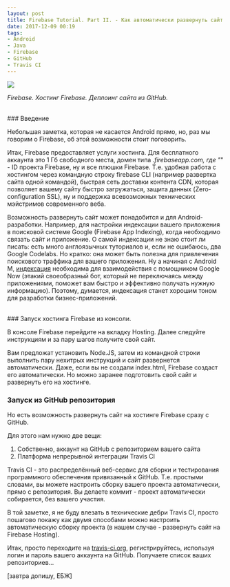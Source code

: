 ```yaml
---
layout: post
title: Firebase Tutorial. Part II. - Как автоматически развернуть сайт на хостинге Firebase из GitHub-репозитория? 
date: 2017-12-09 00:19
tags:
- Android
- Java
- Firebase
- GitHub
- Travis CI
---
```

<img src="{{ site.baseurl }}/images/firebase/firebase_logo.png">
<br>

*Firebase. Хостинг Firebase. Деплоинг сайта из GitHub.*

<br>
### Введение

Небольшая заметка, которая не касается Android прямо, но, раз мы говорим о Firebase, об этой возможности стоит поговорить.

Итак, Firebase предоставляет услуги хостинга. Для бесплатного аккаунта это 1 Гб свободного места, домен типа *.firebaseapp.com, где "*" - ID проекта Firebase, ну и все плюшки Firebase. Т.е. удобная работа с хостингом через командную строку firebase CLI (например развертка сайта одной командой), быстрая сеть доставки контента CDN, которая позволяет вашему сайту быстро загружаться, защита данных (Zero-configuration SSL), ну и поддержка всевозможных технических мэйстримов современного веба.

Возможность развернуть сайт может понадобится и для Android-разработки. Например, для настройки индексации вашего приложения в поисковой системе Google (Firebase App Indexing), когда необходимо связать сайт и приложение. О самой индексации не знаю стоит ли писать: есть много англоязычных туториалов и, если не ошибаюсь, два Google Codelabs. Но кратко: она может быть полезна для привлечения поискового траффика для вашего приложения. Ну а начиная с Android M, <a href="https://firebase.google.com/docs/app-indexing/?utm_campaign=io15&utm_source=dac&utm_medium=blog">индексация</a> необходима для взаимодействия с помощником Google Now (этакий своеобразный бот, который не переключаясь между приложениями, поможет вам быстро и эффективно получать нужную информацию). Поэтому, думается, индексация станет хорошим тоном для разработки бизнес-приложений.

<br>
### Запуск хостинга Firebase из консоли.

В консоле Firebase перейдите на вкладку Hosting. Далее следуйте инструкциям и за пару шагов получите свой сайт.

Вам предложат установить Node.JS, затем из командной строки выполнить пару нехитрых инструкций и сайт развернется автоматически. Даже, если вы не создали index.html, Firebase создаст его автоматически. Но можно заранее подготовить свой сайт и развернуть его на хостинге.

### Запуск из GitHub репозитория

Но есть возможность развернуть сайт на хостинге Firebase сразу с GitHub.

Для этого нам нужно две вещи:
1) Собственно, аккаунт на GitHub с репозиторием вашего сайта
2) Платформа непрерывной интеграции Travis CI

Travis CI - это распределённый веб-сервис для сборки и тестирования программного обеспечения привязанный к GitHub. Т.е. простыми словами, вы можете настроить сборку вашего проекта автоматически, прямо с репозитория. Вы делаете коммит - проект автоматически собирается, без вашего участия. 

В той заметке, я не буду влезать в технические дебри Travis CI, просто пошагово покажу как двумя способами можно настроить автоматическую сборку проекта (в нашем случае - развернуть сайт на Firebase Hosting).

Итак, просто переходите на <a href="travis-ci.org">travis-ci.org</a>, регистрируйтесь, используя логин и пароль вашего аккаунта на GitHub. Получаете список ваших репозиториев...

[завтра допишу, ЕБЖ]






